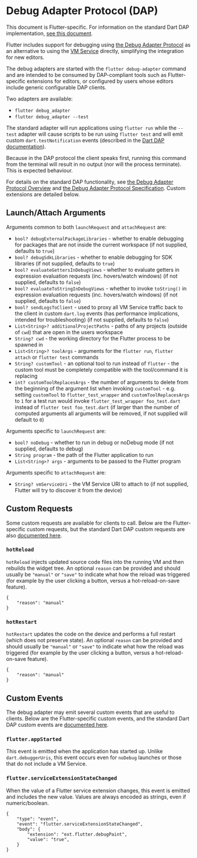 # Debug Adapter Protocol (DAP)

This document is Flutter-specific. For information on the standard Dart DAP implementation, [see this document](https://github.com/dart-lang/sdk/blob/main/pkg/dap/tool/README.md).

Flutter includes support for debugging using [the Debug Adapter Protocol](https://microsoft.github.io/debug-adapter-protocol/) as an alternative to using the [VM Service](https://github.com/dart-lang/sdk/blob/master/runtime/vm/service/service.md) directly, simplifying the integration for new editors.

The debug adapters are started with the `flutter debug-adapter` command and are intended to be consumed by DAP-compliant tools such as Flutter-specific extensions for editors, or configured by users whose editors include generic configurable DAP clients.

Two adapters are available:

- `flutter debug_adapter`
- `flutter debug_adapter --test`

The standard adapter will run applications using `flutter run` while the `--test` adapter will cause scripts to be run using `flutter test` and will emit custom `dart.testNotification` events (described in the [Dart DAP documentation](https://github.com/dart-lang/sdk/blob/main/pkg/dap/tool/README.md#darttestnotification)).

Because in the DAP protocol the client speaks first, running this command from the terminal will result in no output (nor will the process terminate). This is expected behaviour.

For details on the standard DAP functionality, see [the Debug Adapter Protocol Overview](https://microsoft.github.io/debug-adapter-protocol/) and [the Debug Adapter Protocol Specification](https://microsoft.github.io/debug-adapter-protocol/specification). Custom extensions are detailed below.

## Launch/Attach Arguments

Arguments common to both `launchRequest` and `attachRequest` are:

- `bool? debugExternalPackageLibraries` - whether to enable debugging for packages that are not inside the current workspace (if not supplied, defaults to `true`)
- `bool? debugSdkLibraries` - whether to enable debugging for SDK libraries (if not supplied, defaults to `true`)
- `bool? evaluateGettersInDebugViews` - whether to evaluate getters in expression evaluation requests (inc. hovers/watch windows) (if not supplied, defaults to `false`)
- `bool? evaluateToStringInDebugViews` - whether to invoke `toString()` in expression evaluation requests (inc. hovers/watch windows) (if not supplied, defaults to `false`)
- `bool? sendLogsToClient` - used to proxy all VM Service traffic back to the client in custom `dart.log` events (has performance implications, intended for troubleshooting) (if not supplied, defaults to `false`)
- `List<String>? additionalProjectPaths` - paths of any projects (outside of `cwd`) that are open in the users workspace
- `String? cwd` - the working directory for the Flutter process to be spawned in
- `List<String>? toolArgs` - arguments for the `flutter run`, `flutter attach` or `flutter test` commands
- `String? customTool` - an optional tool to run instead of `flutter` - the custom tool must be completely compatible with the tool/command it is replacing
- `int? customToolReplacesArgs` - the number of arguments to delete from the beginning of the argument list when invoking `customTool` - e.g. setting `customTool` to `flutter_test_wrapper` and `customToolReplacesArgs` to `1` for a test run would invoke `flutter_test_wrapper foo_test.dart` instead of `flutter test foo_test.dart` (if larger than the number of computed arguments all arguments will be removed, if not supplied will default to `0`)

Arguments specific to `launchRequest` are:

- `bool? noDebug` - whether to run in debug or noDebug mode (if not supplied, defaults to debug)
- `String program` - the path of the Flutter application to run
- `List<String>? args` - arguments to be passed to the Flutter program

Arguments specific to `attachRequest` are:

- `String? vmServiceUri` - the VM Service URI to attach to (if not supplied, Flutter will try to discover it from the device)

## Custom Requests

Some custom requests are available for clients to call. Below are the Flutter-specific custom requests, but the standard Dart DAP custom requests are also [documented here](https://github.com/dart-lang/sdk/blob/main/pkg/dap/tool/README.md#custom-requests).

### `hotReload`

`hotReload` injects updated source code files into the running VM and then rebuilds the widget tree. An optional `reason` can be provided and should usually be `"manual"` or `"save"` to indicate what how the reload was triggered (for example by the user clicking a button, versus a hot-reload-on-save feature).

```
{
	"reason": "manual"
}
```

### `hotRestart`

`hotRestart` updates the code on the device and performs a full restart (which does not preserve state). An optional `reason` can be provided and should usually be `"manual"` or `"save"` to indicate what how the reload was triggered (for example by the user clicking a button, versus a hot-reload-on-save feature).

```
{
	"reason": "manual"
}
```

## Custom Events

The debug adapter may emit several custom events that are useful to clients. Below are the Flutter-specific custom events, and the standard Dart DAP custom events are [documented here](https://github.com/dart-lang/sdk/blob/main/pkg/dap/tool/README.md#custom-events).

### `flutter.appStarted`

This event is emitted when the application has started up. Unlike `dart.debuggerUris`, this event occurs even for `noDebug` launches or those that do not include a VM Service.

### `flutter.serviceExtensionStateChanged`

When the value of a Flutter service extension changes, this event is emitted and includes the new value. Values are always encoded as strings, even if numeric/boolean.

```
{
	"type": "event",
	"event": "flutter.serviceExtensionStateChanged",
	"body": {
		"extension": "ext.flutter.debugPaint",
		"value": "true",
	}
}
```
